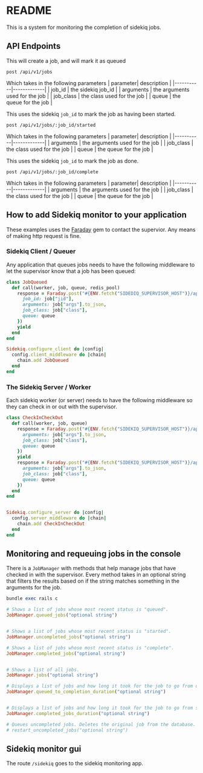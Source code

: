 # README

This is a system for monitoring the completion of sidekiq jobs. 

## API Endpoints

This will create a job, and will mark it as queued

```
post /api/v1/jobs
```

Which takes in the following parameters
|  parameter| description |
|-----------|-------------|
| job_id    | the sidekiq job_id |
| arguments | the arguments used for the job |
| job_class | the class used for the job |
| queue     | the queue for the job |


This uses the sidekiq `job_id` to mark the job as having been started.

```
post /api/v1/jobs/:job_id/started
```
Which takes in the following parameters
|  parameter| description |
|-----------|-------------|
| arguments | the arguments used for the job |
| job_class | the class used for the job |
| queue     | the queue for the job |


This uses the sidekiq `job_id` to mark the job as done.

```
post /api/v1/jobs/:job_id/complete
```
Which takes in the following parameters
|  parameter| description |
|-----------|-------------|
| arguments | the arguments used for the job |
| job_class | the class used for the job |
| queue     | the queue for the job |


## How to add Sidekiq monitor to your application

These examples uses the [Faraday](https://lostisland.github.io/faraday/) gem to contact the supervior. Any means of
making http request is fine.

### Sidekiq Client / Queuer

Any application that queues jobs needs to have the following middleware to let
the supervisor know that a job has been queued:

```ruby
class JobQueued
  def call(worker, job, queue, redis_pool)
    response = Faraday.post("#{ENV.fetch("SIDEDIQ_SUPERVISOR_HOST")}/api/v1/jobs", {
      job_id: job["jid"],
      arguments: job["args"].to_json,
      job_class: job["class"],
      queue: queue
    })
    yield
  end
end

Sidekiq.configure_client do |config|
  config.client_middleware do |chain|
    chain.add JobQueued
  end
end
```

### The Sidekiq Server / Worker
Each sidekiq worker (or server) needs to have the following middleware so they
can check in or out with the supervisor. 

```ruby
class CheckInCheckOut
  def call(worker, job, queue)
    response = Faraday.post("#{ENV.fetch("SIDEKIQ_SUPERVISOR_HOST")}/api/v1/jobs/#{job["jid"]}/started", {
      arguments: job["args"].to_json,
      job_class: job["class"],
      queue: queue
    })
    yield
    response = Faraday.post("#{ENV.fetch("SIDEKIQ_SUPERVISOR_HOST")}/api/v1/jobs/#{job["jid"]}/complete", {
      arguments: job["args"].to_json,
      job_class: job["class"],
      queue: queue
    })
  end
end


Sidekiq.configure_server do |config|
  config.server_middleware do |chain|
    chain.add CheckInCheckOut
  end
end

```

## Monitoring and requeuing jobs in the console

There is a `JobManager` with methods that help manage jobs that have checked in
with the supervisor. Every method takes in an optional string that filters the
results based on if the string matches something in the arguments for the job.

```ruby
bundle exec rails c

# Shows a list of jobs whose most recent status is "queued". 
JobManager.queued_jobs("optional string")


# Shows a list of jobs whose most recent status is "started". 
JobManager.uncompleted_jobs("optional string")

# Shows a list of jobs whose most recent status is "complete".
JobManager.completed_jobs("optional string")


# Shows a list of all jobs. 
JobManager.jobs("optional string")

# Displays a list of jobs and how long it took for the job to go from queued to completed
JobManager.queued_to_completion_duration("optional string")


# Displays a list of jobs and how long it took for the job to go from started to completed
JobManager.completed_jobs_duration("optional string")

# Queues uncompleted jobs. Deletes the original job from the database.
# restart_uncompleted_jobs("optional string")
```

## Sidekiq monitor gui
The route `/sidekiq` goes to the sidekiq monitoring app.
